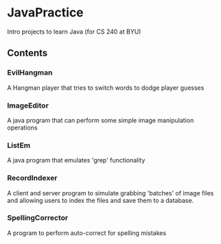 # JavaPractice
Intro projects to learn Java (for CS 240 at BYU)

## Contents

### EvilHangman
A Hangman player that tries to switch words to dodge player guesses

### ImageEditor
A java program that can perform some simple image manipulation operations

### ListEm
A java program that emulates 'grep' functionality

### RecordIndexer
A client and server program to simulate grabbing 'batches' of image files and allowing users to index the files and save them to a database.

### SpellingCorrector
A program to perform auto-correct for spelling mistakes


